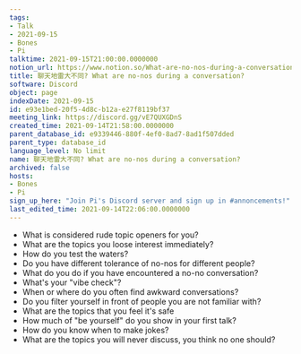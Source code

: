 ```yaml
---
tags:
- Talk
- 2021-09-15
- Bones
- Pi
talktime: 2021-09-15T21:00:00.0000000
notion_url: https://www.notion.so/What-are-no-nos-during-a-conversation-e93e1bed20f54d8cb12ae27f8119bf37
title: 聊天地雷大不同? What are no-nos during a conversation?
software: Discord
object: page
indexDate: 2021-09-15
id: e93e1bed-20f5-4d8c-b12a-e27f8119bf37
meeting_link: https://discord.gg/vE7QUXGDnS
created_time: 2021-09-14T21:58:00.0000000
parent_database_id: e9339446-880f-4ef0-8ad7-8ad1f507dded
parent_type: database_id
language_level: No limit
name: 聊天地雷大不同? What are no-nos during a conversation?
archived: false
hosts:
- Bones
- Pi
sign_up_here: "Join Pi's Discord server and sign up in #annoncements!"
last_edited_time: 2021-09-14T22:06:00.0000000
---
```



   - What is considered rude topic openers for you?
   - What are the topics you loose interest immediately?
   - How do you test the waters?
   - Do you have different tolerance of no-nos for different people?
   - What do you do if you have encountered a no-no conversation? 
   - What's your "vibe check"?
   - When or where do you often find awkward conversations?
   - Do you filter yourself in front of people you are not familiar with?
   - What are the topics that you feel it's safe
   - How much of "be yourself" do you show in your first talk?
   - How do you know when to make jokes?
   - What are the topics you will never discuss, you think no one should?









